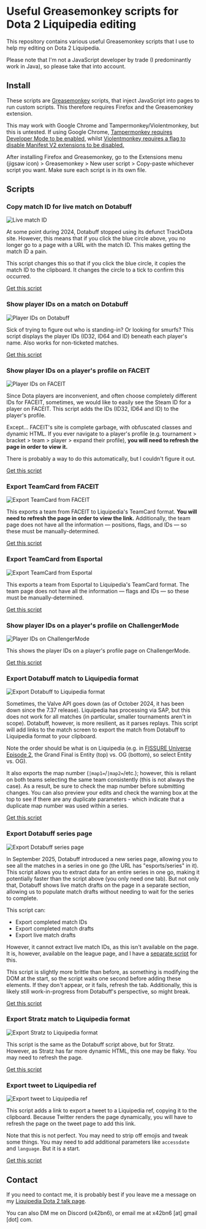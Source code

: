 # Useful Greasemonkey scripts for Dota 2 Liquipedia editing
This repository contains various useful Greasemonkey scripts that I use to help my editing on Dota 2 Liquipedia.

Please note that I'm not a JavaScript developer by trade (I predominantly work in Java), so please take that into account.

## Install
These scripts are [Greasemonkey](https://addons.mozilla.org/en-GB/firefox/addon/greasemonkey/) scripts, that inject JavaScript into pages to run custom scripts.  This therefore requires Firefox and the Greasemonkey extension.

This may work with Google Chrome and Tampermonkey/Violentmonkey, but this is untested.  If using Google Chrome, [Tampermonkey requires Developer Mode to be enabled](https://github.com/Tampermonkey/tampermonkey/issues/644#issuecomment-2311996579), whilst [Violentmonkey requires a flag to disable Manifest V2 extensions to be disabled.](https://github.com/violentmonkey/violentmonkey/issues/1934)

After installing Firefox and Greasemonkey, go to the Extensions menu (jigsaw icon) &gt; Greasemonkey &gt; New user script &gt; Copy-paste whichever script you want.  Make sure each script is in its own file.

## Scripts
### Copy match ID for live match on Dotabuff
![Live match ID](images/copy-id-for-live-dotabuff-match.png "Live match ID")

At some point during 2024, Dotabuff stopped using its defunct TrackDota site.  However, this means that if you click the blue circle above, you no longer go to a page with a URL with the match ID.  This makes getting the match ID a pain.

This script changes this so that if you click the blue circle, it copies the match ID to the clipboard.  It changes the circle to a tick to confirm this occurred.

[Get this script](copy-id-for-live-dotabuff-match.js)

### Show player IDs on a match on Dotabuff
![Player IDs on Dotabuff](images/dotabuff-player-id-shower.png "Player IDs on Dotabuff")

Sick of trying to figure out who is standing-in?  Or looking for smurfs?  This script displays the player IDs (ID32, ID64 and ID) beneath each player's name.  Also works for non-ticketed matches.

[Get this script](dotabuff-player-id-shower.js)

### Show player IDs on a player's profile on FACEIT
![Player IDs on FACEIT](images/faceit-player-id-shower.png "Player IDs on FACEIT")

Since Dota players are inconvenient, and often choose completely different IDs for FACEIT, sometimes, we would like to easily see the Steam ID for a player on FACEIT.  This script adds the IDs (ID32, ID64 and ID) to the player's profile.

Except...  FACEIT's site is complete garbage, with obfuscated classes and dynamic HTML.  If you ever navigate to a player's profile (e.g. tournament &gt; bracket &gt; team &gt; player &gt; expand their profile), **you will need to refresh the page in order to view it.**

There is probably a way to do this automatically, but I couldn't figure it out.

[Get this script](faceit-player-id-shower.js)

### Export TeamCard from FACEIT
![Export TeamCard from FACEIT](images/faceit-teamcard-exporter.png "Export TeamCard from FACEIT")

This exports a team from FACEIT to Liquipedia's TeamCard format.  **You will need to refresh the page in order to view the link.**  Additionally, the team page does not have all the information &mdash; positions, flags, and IDs &mdash; so these must be manually-determined.

[Get this script](faceit-teamcard-exporter.js)

### Export TeamCard from Esportal
![Export TeamCard from Esportal](images/esportal-teamcard-exporter.png "Export TeamCard from Esportal")

This exports a team from Esportal to Liquipedia's TeamCard format.  The team page does not have all the information &mdash; flags and IDs &mdash; so these must be manually-determined.

[Get this script](esportal-teamcard-exporter.js)

### Show player IDs on a player's profile on ChallengerMode
![Player IDs on ChallengerMode](images/challengermode-id-shower.png "Player IDs on ChallengerMode")

This shows the player IDs on a player's profile page on ChallengerMode.

[Get this script](challengermode-player-id-shower.js)

### Export Dotabuff match to Liquipedia format
![Export Dotabuff to Liquipedia format](images/export-dotabuff-to-liquipedia-format.png "Export Dotabuff to Liquipedia format")

Sometimes, the Valve API goes down (as of October 2024, it has been down since the 7.37 release).  Liquipedia has processing via SAP, but this does not work for all matches (in particular, smaller tournaments aren't in scope).  Dotabuff, however, is more resilient, as it parses replays.  This script will add links to the match screen to export the match from Dotabuff to Liquipedia format to your clipboard.

Note the order should be what is on Liquipedia (e.g. in [FISSURE Universe Episode 2](https://liquipedia.net/dota2/FISSURE_Universe/2), the Grand Final is Entity (top) vs. OG (bottom), so select Entity vs. OG).

It also exports the map number (`|map1=`/`|map2=`/etc.); however, this is reliant on both teams selecting the same team consistently (this is not always the case).  As a result, be sure to check the map number before submitting changes.  You can also preview your edits and check the warning box at the top to see if there are any duplicate parameters - which indicate that a duplicate map number was used within a series.

[Get this script](export-dotabuff-to-liquipedia-format.js)

### Export Dotabuff series page
![Export Dotabuff series page](images/export-dotabuff-series-page.png "Export Dotabuff series page")

In September 2025, Dotabuff introduced a new series page, allowing you to see all the matches in a series in one go (the URL has "esports/series" in it).  This script allows you to extract data for an entire series in one go, making it potentially faster than the script above (you only need one tab).  But not only that, Dotabuff shows live match drafts on the page in a separate section, allowing us to populate match drafts without needing to wait for the series to complete.

This script can:

* Export completed match IDs
* Export completed match drafts
* Export live match drafts

However, it cannot extract live match IDs, as this isn't available on the page.  It is, however, available on the league page, and I have a [separate script](#copy-match-id-for-live-match-on-dotabuff) for this.

This script is slightly more brittle than before, as something is modifying the DOM at the start, so the script waits one second before adding these elements.  If they don't appear, or it fails, refresh the tab.  Additionally, this is likely still work-in-progress from Dotabuff's perspective, so might break.

[Get this script](export-dotabuff-series-page.js)

### Export Stratz match to Liquipedia format
![Export Stratz to Liquipedia format](images/export-stratz-to-liquipedia-format.png "Export Stratz to Liquipedia format")

This script is the same as the Dotabuff script above, but for Stratz.  However, as Stratz has far more dynamic HTML, this one may be flaky.  You may need to refresh the page.

[Get this script](export-stratz-to-liquipedia-format.js)

### Export tweet to Liquipedia ref
![Export tweet to Liquipedia ref](images/export-tweet-to-liquipedia-ref.png "Export tweet to Liquipedia ref")

This script adds a link to export a tweet to a Liquipedia ref, copying it to the clipboard.  Because Twitter renders the page dynamically, you will have to refresh the page on the tweet page to add this link.

Note that this is not perfect.  You may need to strip off emojis and tweak some things.  You may need to add additional parameters like `accessdate` and `language`.  But it is a start.

[Get this script](export-tweet-to-liquipedia-ref.js)

## Contact
If you need to contact me, it is probably best if you leave me a message on my [Liquipedia Dota 2 talk page](https://liquipedia.net/dota2/User_talk:X42bn6).

You can also DM me on Discord (x42bn6), or email me at x42bn6 [at] gmail [dot] com.
